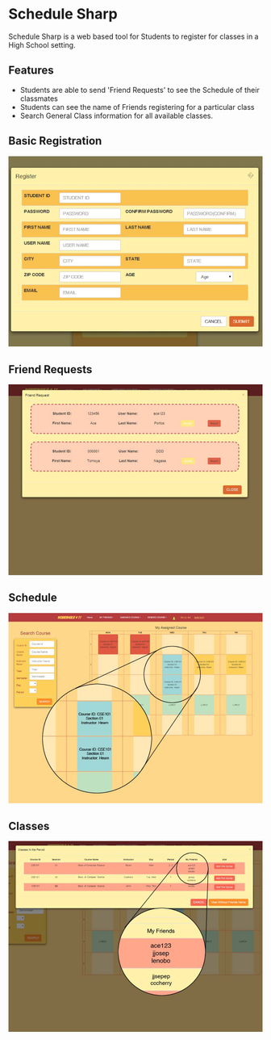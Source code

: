 # Schedule Sharp

Schedule Sharp is a web based tool for Students to register for classes in a High School setting.

## Features

-   Students are able to send 'Friend Requests' to see the Schedule of their classmates
-   Students can see the name of Friends registering for a particular class 
-   Search General Class information for all available classes.

## Basic Registration

![Classes](https://github.com/rchan41/ScheduleSharp/blob/master/img/registration.jpg?raw=true)

## Friend Requests

![Classes](https://github.com/rchan41/ScheduleSharp/blob/master/img/friendrequest.jpg?raw=true)

## Schedule

![Classes](https://github.com/rchan41/ScheduleSharp/blob/master/img/schedule.jpg?raw=true)

## Classes

![Classes](https://github.com/rchan41/ScheduleSharp/blob/master/img/classes.jpg?raw=true)